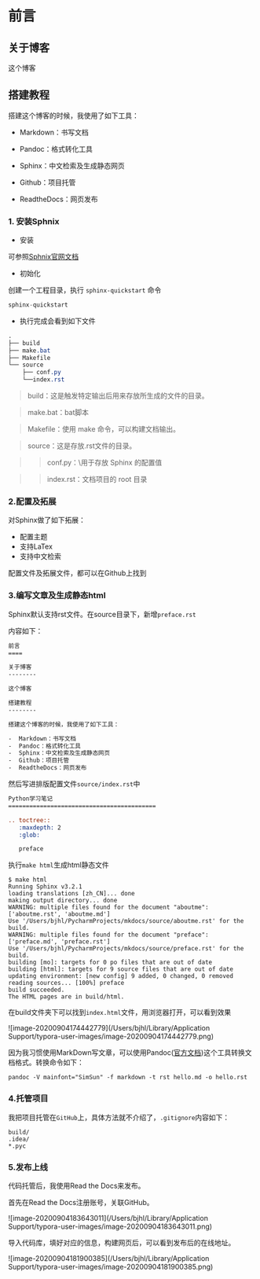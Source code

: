 # 前言



## 关于博客

这个博客



## 搭建教程

搭建这个博客的时候，我使用了如下工具：

- Markdown：书写文档

- Pandoc：格式转化工具
- Sphinx：中文检索及生成静态网页
- Github：项目托管
- ReadtheDocs：网页发布



### 1. 安装Sphnix

- 安装

可参照[Sphnix官网文档](https://pandoc.org/installing.html)



- 初始化

创建一个工程目录，执行 `sphinx-quickstart` 命令

```python
sphinx-quickstart
```



- 执行完成会看到如下文件

```css
.
├── build
├── make.bat
├── Makefile
└── source
    ├── conf.py
    └──index.rst
```

> build：这是触发特定输出后用来存放所生成的文件的目录。

> make.bat：bat脚本

> Makefile：使用 make 命令，可以构建文档输出。

> source：这是存放.rst文件的目录。

> > conf.py：\用于存放 Sphinx 的配置值

> > index.rst：文档项目的 root 目录



### 2.配置及拓展

对Sphinx做了如下拓展：

- 配置主题
- 支持LaTex
- 支持中文检索

配置文件及拓展文件，都可以在Github上找到



### 3.编写文章及生成静态html

Sphinx默认支持rst文件。在source目录下，新增`preface.rst`

内容如下：

```rst
前言
====

关于博客
--------

这个博客

搭建教程
--------

搭建这个博客的时候，我使用了如下工具：

-  Markdown：书写文档
-  Pandoc：格式转化工具
-  Sphinx：中文检索及生成静态网页
-  Github：项目托管
-  ReadtheDocs：网页发布
```

然后写进排版配置文件`source/index.rst`中

```rst
Python学习笔记
==========================================

.. toctree::
   :maxdepth: 2
   :glob:

   preface
```

执行`make html`生成html静态文件

```
$ make html
Running Sphinx v3.2.1
loading translations [zh_CN]... done
making output directory... done
WARNING: multiple files found for the document "aboutme": ['aboutme.rst', 'aboutme.md']
Use '/Users/bjhl/PycharmProjects/mkdocs/source/aboutme.rst' for the build.
WARNING: multiple files found for the document "preface": ['preface.md', 'preface.rst']
Use '/Users/bjhl/PycharmProjects/mkdocs/source/preface.rst' for the build.
building [mo]: targets for 0 po files that are out of date
building [html]: targets for 9 source files that are out of date
updating environment: [new config] 9 added, 0 changed, 0 removed
reading sources... [100%] preface 
build succeeded.
The HTML pages are in build/html.
```

在build文件夹下可以找到`index.html`文件，用浏览器打开，可以看到效果

![image-20200904174442779](/Users/bjhl/Library/Application Support/typora-user-images/image-20200904174442779.png)

因为我习惯使用MarkDown写文章，可以使用Pandoc([官方文档](https://pandoc.org/installing.html))这个工具转换文档格式。转换命令如下：

```
pandoc -V mainfont="SimSun" -f markdown -t rst hello.md -o hello.rst
```



### 4.托管项目

我把项目托管在`GitHub`上，具体方法就不介绍了，`.gitignore`内容如下：

```
build/
.idea/
*.pyc
```



### 5.发布上线

代码托管后，我使用Read the Docs来发布。

首先在Read the Docs注册账号，关联GitHub。

![image-20200904183643011](/Users/bjhl/Library/Application Support/typora-user-images/image-20200904183643011.png)

导入代码库，填好对应的信息，构建网页后，可以看到发布后的在线地址。



![image-20200904181900385](/Users/bjhl/Library/Application Support/typora-user-images/image-20200904181900385.png)

